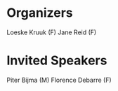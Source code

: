 # Organizers
Loeske Kruuk (F)
Jane Reid (F)


# Invited Speakers
Piter Bijma (M)
Florence Debarre (F)

